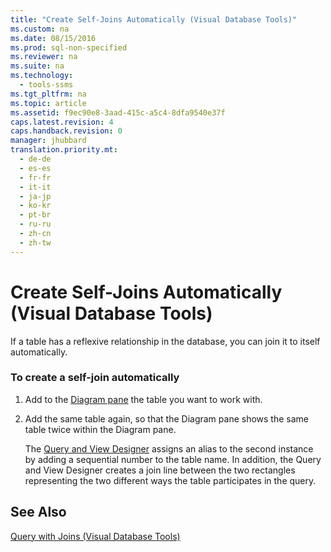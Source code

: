 ```yaml
---
title: "Create Self-Joins Automatically (Visual Database Tools)"
ms.custom: na
ms.date: 08/15/2016
ms.prod: sql-non-specified
ms.reviewer: na
ms.suite: na
ms.technology: 
  - tools-ssms
ms.tgt_pltfrm: na
ms.topic: article
ms.assetid: f9ec90e8-3aad-415c-a5c4-8dfa9540e37f
caps.latest.revision: 4
caps.handback.revision: 0
manager: jhubbard
translation.priority.mt: 
  - de-de
  - es-es
  - fr-fr
  - it-it
  - ja-jp
  - ko-kr
  - pt-br
  - ru-ru
  - zh-cn
  - zh-tw
---
```

# Create Self-Joins Automatically (Visual Database Tools)
If a table has a reflexive relationship in the database, you can join it to itself automatically.  
  
### To create a self-join automatically  
  
1.  Add to the [Diagram pane](../content/Diagram-Pane--Visual-Database-Tools-.md) the table you want to work with.  
  
2.  Add the same table again, so that the Diagram pane shows the same table twice within the Diagram pane.  
  
    The [Query and View Designer](../content/Query-and-View-Designer-Tools--Visual-Database-Tools-.md) assigns an alias to the second instance by adding a sequential number to the table name. In addition, the Query and View Designer creates a join line between the two rectangles representing the two different ways the table participates in the query.  
  
## See Also  
[Query with Joins &#40;Visual Database Tools&#41;](../content/Query-with-Joins--Visual-Database-Tools-.md)  
  
